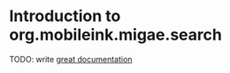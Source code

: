 # Introduction to org.mobileink.migae.search

TODO: write [great documentation](http://jacobian.org/writing/great-documentation/what-to-write/)
